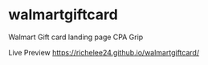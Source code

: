 # walmartgiftcard
Walmart Gift card landing page CPA Grip

Live Preview
https://richelee24.github.io/walmartgiftcard/

